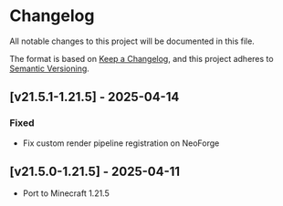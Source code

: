 # Changelog
All notable changes to this project will be documented in this file.

The format is based on [Keep a Changelog](https://keepachangelog.com/en/1.0.0/),
and this project adheres to [Semantic Versioning](https://semver.org/spec/v2.0.0.html).

## [v21.5.1-1.21.5] - 2025-04-14
### Fixed
- Fix custom render pipeline registration on NeoForge

## [v21.5.0-1.21.5] - 2025-04-11
- Port to Minecraft 1.21.5
